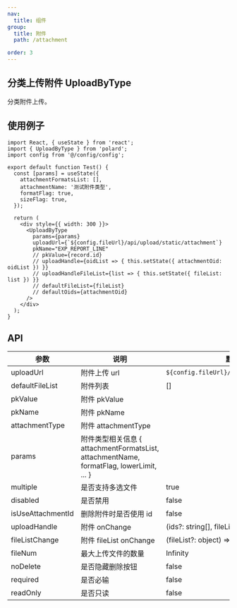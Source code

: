 ```yaml
---
nav:
  title: 组件
group:
  title: 附件
  path: /attachment

order: 3
---
```


## 分类上传附件 UploadByType

分类附件上传。

## 使用例子

```tsx
import React, { useState } from 'react';
import { UploadByType } from 'polard';
import config from '@/config/config';

export default function Test() {
  const [params] = useState({
    attachmentFormatsList: [],
    attachmentName: '测试附件类型',
    formatFlag: true,
    sizeFlag: true,
  });

  return (
    <div style={{ width: 300 }}>
      <UploadByType
        params={params}
        uploadUrl={`${config.fileUrl}/api/upload/static/attachment`}
        pkName="EXP_REPORT_LINE"
        // pkValue={record.id}
        // uploadHandle={oidList => { this.setState({ attachmentOid: oidList }) }}
        // uploadHandleFileList={list => { this.setState({ fileList: list }) }}
        // defaultFileList={fileList}
        // defaultOids={attachmentOid}
      />
    </div>
  );
}
```

## API

| 参数              | 说明                                                                                    | 默认值                                      |
| ----------------- | --------------------------------------------------------------------------------------- | ------------------------------------------- |
| uploadUrl         | 附件上传 url                                                                            | `${config.fileUrl}/api/upload/attachment`   |
| defaultFileList   | 附件列表                                                                                | []                                          |
| pkValue           | 附件 pkValue                                                                            |                                             |
| pkName            | 附件 pkName                                                                             |                                             |
| attachmentType    | 附件 attachmentType                                                                     |                                             |
| params            | 附件类型相关信息 { attachmentFormatsList, attachmentName, formatFlag, lowerLimit, ... } |                                             |
| multiple          | 是否支持多选文件                                                                        | true                                        |
| disabled          | 是否禁用                                                                                | false                                       |
| isUseAttachmentId | 删除附件时是否使用 id                                                                   | false                                       |
| uploadHandle      | 附件 onChange                                                                           | (ids?: string[], fileList?: object) => void |
| fileListChange    | 附件 fileList onChange                                                                  | (fileList?: object) => void                 |
| fileNum           | 最大上传文件的数量                                                                      | Infinity                                    |
| noDelete          | 是否隐藏删除按钮                                                                        | false                                       |
| required          | 是否必输                                                                                | false                                       |
| readOnly          | 是否只读                                                                                | false                                       |
